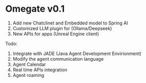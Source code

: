 # Omegate v0.1

1. Add new Chatclinet and Embedded model to Spring AI
2. Customized LLM plugin for (Ollama/Deepseek)
3. New APIs for apps (Unreal Engine client)

Todo:
1. Integrate with JADE (Java Agent Development Envirionment)
2. Modify the agent communication language
3. Agent Calendar
4. Real time APIs integration
5. Agent roaming 
